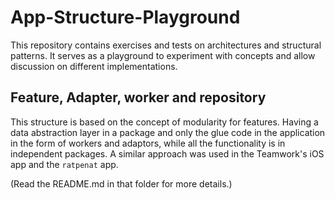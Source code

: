 # App-Structure-Playground

This repository contains exercises and tests on architectures and structural patterns. It serves as a playground to experiment with concepts and allow discussion on different implementations.

## Feature, Adapter, worker and repository

This structure is based on the concept of modularity for features. Having a data abstraction layer in a package and only the glue code in the application in the form of workers and adaptors, while all the functionality is in independent packages. A similar approach was used in the Teamwork's iOS app and the `ratpenat` app.

(Read the README.md in that folder for more details.)
